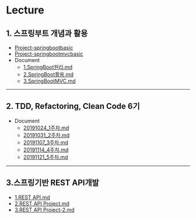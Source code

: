 # Lecture

## 1. 스프링부트 개념과 활용

- [Project-springbootbasic](https://github.com/byungkyu-ju/lecture/tree/master/springbootbasic)
- [Project-springbootmvcbasic](https://github.com/byungkyu-ju/lecture/tree/master/springbootmvcbasic)
- Document
  - [1.SpringBoot원리.md](https://github.com/byungkyu-ju/garage/blob/master/lecture/%EC%8A%A4%ED%94%84%EB%A7%81%20%EB%B6%80%ED%8A%B8%20%EA%B0%9C%EB%85%90%EA%B3%BC%20%ED%99%9C%EC%9A%A9/1.SpringBoot%EC%9B%90%EB%A6%AC.md)
  - [2.SpringBoot활용.md](https://github.com/byungkyu-ju/garage/blob/master/lecture/%EC%8A%A4%ED%94%84%EB%A7%81%20%EB%B6%80%ED%8A%B8%20%EA%B0%9C%EB%85%90%EA%B3%BC%20%ED%99%9C%EC%9A%A9/2.SpringBoot%ED%99%9C%EC%9A%A9.md)
  - [3.SpringBootMVC.md](https://github.com/byungkyu-ju/garage/blob/master/lecture/%EC%8A%A4%ED%94%84%EB%A7%81%20%EB%B6%80%ED%8A%B8%20%EA%B0%9C%EB%85%90%EA%B3%BC%20%ED%99%9C%EC%9A%A9/3.SpringBootMVC.md)

----

## 2. TDD, Refactoring, Clean Code 6기

- Document
  - [20191024_1주차.md](https://github.com/byungkyu-ju/garage/blob/master/lecture/tdd_cc_refactoring/20191124_1%EC%A3%BC%EC%B0%A8.md)
  - [20191031_2주차.md](https://github.com/byungkyu-ju/garage/blob/master/lecture/tdd_cc_refactoring/20191131_2%EC%A3%BC%EC%B0%A8.md)
  - [20191107_3주차.md](https://github.com/byungkyu-ju/garage/blob/master/lecture/tdd_cc_refactoring/20191107_3%EC%A3%BC%EC%B0%A8.md)
  - [20191114_4주차.md](https://github.com/byungkyu-ju/garage/blob/master/lecture/tdd_cc_refactoring/20191114_4%EC%A3%BC%EC%B0%A8.md)
  - [20191121_5주차.md](https://github.com/byungkyu-ju/garage/blob/master/lecture/tdd_cc_refactoring/20191121_5%EC%A3%BC%EC%B0%A8.md)
----


## 3.스프링기반 REST API개발

- [1.REST API.md](https://github.com/byungkyu-ju/garage/blob/master/lecture/%EC%8A%A4%ED%94%84%EB%A7%81%EA%B8%B0%EB%B0%98%20REST%20API%EA%B0%9C%EB%B0%9C/1.REST%20API.md)
- [2.REST API Project.md](https://github.com/byungkyu-ju/garage/blob/master/lecture/%EC%8A%A4%ED%94%84%EB%A7%81%EA%B8%B0%EB%B0%98%20REST%20API%EA%B0%9C%EB%B0%9C/2.REST%20API%20Project.md)
- [3.REST API Project-2.md](https://github.com/byungkyu-ju/garage/blob/master/lecture/%EC%8A%A4%ED%94%84%EB%A7%81%EA%B8%B0%EB%B0%98%20REST%20API%EA%B0%9C%EB%B0%9C/2.REST%20API%20Project.md)  